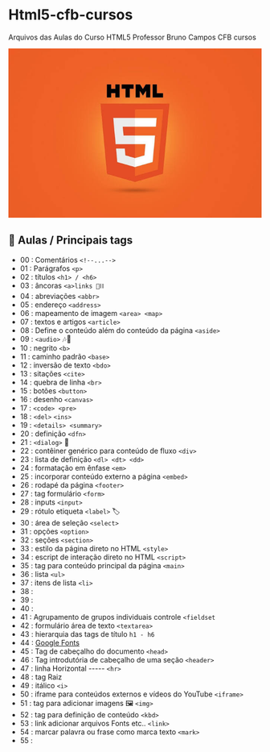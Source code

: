 # Html5-cfb-cursos
Arquivos das Aulas do Curso HTML5
Professor Bruno Campos CFB cursos 

![App Ideas Image](images.jpeg)

## :ledger: Aulas / Principais tags

- 00 : Comentários `<!--...-->`
- 01 : Parágrafos `<p>`
- 02 : títulos `<h1> / <h6>`
- 03 : âncoras `<a>links 🔗⛓️`
- 04 : abreviações `<abbr>`
- 05 : endereço `<address>`
- 06 : mapeamento de imagem `<area> <map>`
- 07 : textos e artigos `<article>`
- 08 : Define o conteúdo além do conteúdo da página `<aside>`
- 09 : `<audio>` 🎶🎵
- 10 : negrito `<b>`
- 11 : caminho padrão `<base>`
- 12 : inversão de texto `<bdo>`
- 13 : sitações `<cite>`
- 14 : quebra de linha `<br>`
- 15 : botões `<button>`
- 16 : desenho `<canvas>`
- 17 : `<code> <pre>`
- 18 : `<del>` `<ins>`
- 19 : `<details> <summary>`
- 20 : definição `<dfn>`
- 21 : `<dialog>` 💬
- 22 : contêiner genérico para conteúdo de fluxo `<div>`
- 23 : lista de definição `<dl> <dt> <dd>`
- 24 : formatação em ênfase `<em>`
- 25 : incorporar conteúdo externo a página `<embed>`
- 26 : rodapé da página `<footer>`
- 27 : tag formulário `<form>`
- 28 : inputs `<input>`
- 29 : rótulo etiqueta `<label>` 🏷️
- 30 : área de seleção `<select>`
- 31 : opções `<option>` 
- 32 : seções `<section>`
- 33 : estilo da página direto no HTML `<style>`
- 34 : escript de interação direto no HTML `<script>`
- 35 : tag para conteúdo principal da página `<main>`
- 36 : lista `<ul>`
- 37 : itens de lista `<li>`
- 38 :
- 39 :
- 40 : 
- 41 : Agrupamento de grupos individuais controle `<fieldset`
- 42 : formulário área de texto `<textarea>`
- 43 : hierarquia das tags de título `h1 - h6`
- 44 : [Google Fonts](https://fonts.google.com/)
- 45 : Tag de cabeçalho do documento `<head>`
- 46 : Tag introdutória de cabeçalho de uma seção `<header>`
- 47 : linha Horizontal ----- `<hr>`
- 48 : <DOCTYPE HTML> <html> tag Raiz 
- 49 : itálico `<i>` 
- 50 : iframe para conteúdos externos e vídeos do YouTube `<iframe>`
- 51 : tag para adicionar imagens 🖼️ `<img>`
- 52 : tag para definição de conteúdo `<kbd>`
- 53 : link adicionar arquivos Fonts etc.. `<link>`
- 54 : marcar palavra ou frase como marca texto `<mark>`
- 55 :
